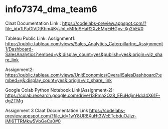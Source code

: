 # info7374_dma_team6

Claat Documentation Link : https://codelabs-preview.appspot.com/?file_id=1tPaGlVDtKhm4KyUnLcMRdSHaR2XzEMgEiHGpv-Xg2bE#0

Tableau Public Link:
Assignment1: https://public.tableau.com/views/Sales_Analytics_CaterpillarInc_Assignment1/Dashboard-SalesAnalytics?:embed=y&:display_count=yes&publish=yes&:origin=viz_share_link

Assignment2: https://public.tableau.com/views/UnitEconomics/OverallSalesDashboard?:embed=y&:display_count=yes&:origin=viz_share_link

Google Colab Python Notebook Link(Assignment-2): https://colab.research.google.com/drive/13Rma2Oz8_EFuHdjmHdcl4X61F-dgZTMg

Assignment 3 Claat Documentation Link
https://codelabs-preview.appspot.com/?file_id=1wY8UR8XuHt3WcETcbduOJizr-iMI6TTRMkw5VbGeCs0#0
